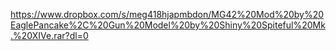 https://www.dropbox.com/s/meg418hjapmbdon/MG42%20Mod%20by%20EaglePancake%2C%20Gun%20Model%20by%20Shiny%20Spiteful%20Mk.%20XIVe.rar?dl=0